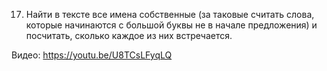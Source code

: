 17. Найти в тексте все имена собственные (за таковые считать слова, которые начинаются с большой буквы не в начале предложения) и посчитать, сколько каждое из них встречается.

Видео: https://youtu.be/U8TCsLFyqLQ
